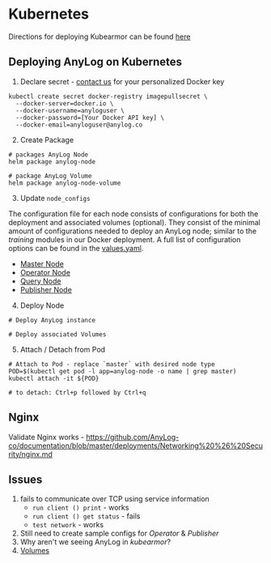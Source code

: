 # Kubernetes 

Directions for deploying Kubearmor can be found [here](Kubearmor/README.md)

## Deploying AnyLog on Kubernetes 
1. Declare secret - [contact us](mailto:info@anylog.co) for your personalized Docker key 
```shell
kubectl create secret docker-registry imagepullsecret \
  --docker-server=docker.io \
  --docker-username=anyloguser \
  --docker-password=[Your Docker API key] \
  --docker-email=anyloguser@anylog.co
```

2. Create Package 
```shell
# packages AnyLog Node 
helm package anylog-node

# package AnyLog Volume
helm package anylog-node-volume 
```

3. Update `node_configs`

The configuration file for each node consists of configurations for both the deployment and  associated volumes (optional). 
They consist of the minimal amount of configurations needed to deploy an AnyLog node; similar  to the _training_ modules 
in our Docker deployment. A full list of configuration options can be found in the [values.yaml](anylog-node/values.yaml).

* [Master Node](configs/anylog_master.yaml)
* [Operator Node](configs/anylog_master.yaml)
* [Query Node](configs/anylog_master.yaml)
* [Publisher Node](configs/anylog_master.yaml)
 

4. Deploy Node 
```shell
# Deploy AnyLog instance

# Deploy associated Volumes  
```

5. Attach / Detach from Pod 
```shell
# Attach to Pod - replace `master` with desired node type 
POD=$(kubectl get pod -l app=anylog-node -o name | grep master)
kubectl attach -it ${POD}

# to detach: Ctrl+p followed by Ctrl+q
```


## Nginx
Validate Nginx works - https://github.com/AnyLog-co/documentation/blob/master/deployments/Networking%20%26%20Security/nginx.md


## Issues
1. fails to communicate over TCP using service information 
   * `run client () print` - works  
   * `run client () get status` - fails 
   * `test network` - works  
2. Still need to create sample configs for _Operator_ & _Publisher_
3. Why aren't we seeing AnyLog in _kubearmor_? 
4. [Volumes](https://github.com/AnyLog-co/deployments/tree/ms-dev/helm) 
